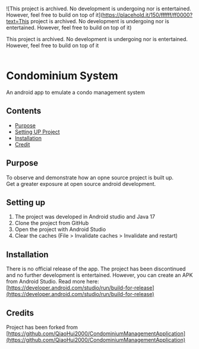 ![This project is archived. No development is undergoing nor is entertained. However, feel free to build on top of it](https://placehold.it/150/ffffff/ff0000?text=This project is archived. No development is undergoing nor is entertained. However, feel free to build on top of it)

This project is archived. No development is undergoing nor is entertained. However, feel free to build on top of it
<br />
<br />

# Condominium System

An android app to emulate a condo management system <br />

## Contents

- [Purpose](#purpose)
- [Setting UP Project](#setting-up)
- [Installation](#installation)
- [Credit](#credits)

## Purpose

To observe and demonstrate how an opne source project is built up. <br />
Get a greater exposure at open source android development.

## Setting up

1. The project was developed in Android studio and Java 17
2. Clone the project from GitHub
3. Open the project with Android Studio
4. Clear the caches (File > Invalidate caches > Invalidate and restart)

## Installation

There is no official release of the app.
The project has been discontinued and no further development is entertained.
However, you can create an APK from Android Studio.
Read more here: <br />
[https://developer.android.com/studio/run/build-for-release](https://developer.android.com/studio/run/build-for-release)

## Credits

Project has been forked from [https://github.com/QiaoHui2000/CondominiumManagementApplication](https://github.com/QiaoHui2000/CondominiumManagementApplication)
